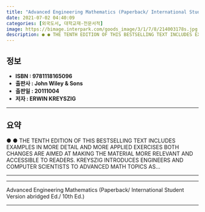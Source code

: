 ```yaml
---
title: "Advanced Engineering Mathematics (Paperback/ International Student Version abridged Ed./ 10th Ed.)"
date: 2021-07-02 04:40:09
categories: [외국도서, 대학교재-전문서적]
image: https://bimage.interpark.com/goods_image/3/1/7/8/214003178s.jpg
description: ● ● THE TENTH EDITION OF THIS BESTSELLING TEXT INCLUDES EXAMPLES IN MORE DETAIL AND MORE APPLIED EXERCISES BOTH CHANGES ARE AIMED AT MAKING THE MATERIAL MORE
---
```


## **정보**

- **ISBN : 9781118165096**
- **출판사 : John Wiley & Sons**
- **출판일 : 20111004**
- **저자 : ERWIN KREYSZIG**

------



## **요약**

●  ●  THE TENTH EDITION OF THIS BESTSELLING TEXT INCLUDES EXAMPLES IN MORE DETAIL AND MORE APPLIED EXERCISES BOTH CHANGES ARE AIMED AT MAKING THE MATERIAL MORE RELEVANT AND ACCESSIBLE TO READERS. KREYSZIG INTRODUCES ENGINEERS AND COMPUTER SCIENTISTS TO ADVANCED MATH TOPICS AS... 

------



------


Advanced Engineering Mathematics (Paperback/ International Student Version abridged Ed./ 10th Ed.) 

------


